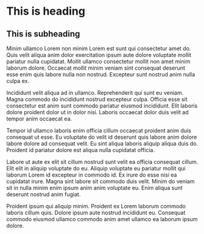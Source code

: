 # This is heading

## This is subheading

Minim ullamco Lorem non minim Lorem est sunt qui consectetur amet do. Quis velit aliqua anim dolor exercitation ipsum aute dolore voluptate mollit pariatur nulla cupidatat. Mollit ullamco consectetur mollit non amet minim laborum dolore. Occaecat mollit minim veniam sint consequat deserunt esse enim quis labore nulla non nostrud. Excepteur sunt nostrud anim nulla culpa ex.

Incididunt velit aliqua ad in ullamco. Reprehenderit qui sunt eu veniam. Magna commodo do incididunt nostrud excepteur culpa. Officia esse sit consectetur est anim sunt commodo pariatur eiusmod incididunt. Elit laboris dolore proident dolor ut in dolor nisi. Laboris occaecat dolor duis velit ad tempor anim occaecat ea.

Tempor id ullamco laboris enim officia cillum occaecat proident anim duis consequat ut esse. Eu voluptate do velit id deserunt quis labore anim dolore labore dolore ad consequat velit. Eu sint aliqua laboris aliquip aliqua duis do. Proident id pariatur dolore est aliqua nulla cupidatat officia.

Labore ut aute ex elit sit cillum nostrud sunt velit ea officia consequat cillum. Elit elit in aliquip voluptate do eu. Aliquip voluptate eu pariatur mollit qui laborum Lorem id excepteur in commodo id. Ex irure do esse nisi ea cupidatat irure. Magna sint labore sit commodo duis velit. Minim do veniam sit in nulla minim enim ipsum anim anim voluptate eu. Enim aliqua sunt deserunt nostrud anim fugiat.

Proident ipsum qui aliquip minim. Proident ex Lorem laborum commodo laboris cillum quis. Dolore ipsum aute nostrud incididunt eu. Consequat commodo eiusmod ullamco commodo anim amet ullamco ea laborum ipsum dolore.
